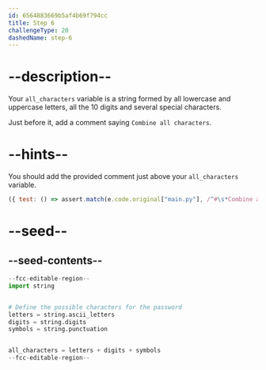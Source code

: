```yaml
---
id: 6564883669b5af4b69f794cc
title: Step 6
challengeType: 20
dashedName: step-6
---
```


# --description--

Your `all_characters` variable is a string formed by all lowercase and uppercase letters, all the 10 digits and several special characters. 

Just before it, add a comment saying `Combine all characters`.

# --hints--

You should add the provided comment just above your `all_characters` variable.

```js
({ test: () => assert.match(e.code.original["main.py"], /^#\s*Combine all characters\s+^all_characters/m) })
```

# --seed--

## --seed-contents--

```py
--fcc-editable-region--
import string


# Define the possible characters for the password
letters = string.ascii_letters
digits = string.digits
symbols = string.punctuation


all_characters = letters + digits + symbols
--fcc-editable-region--
```
